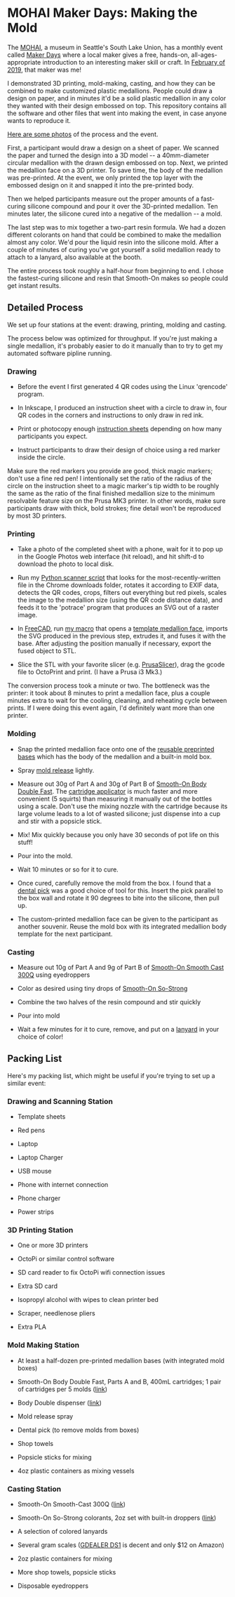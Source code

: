 
# MOHAI Maker Days: Making the Mold

The [MOHAI](https://mohai.org/), a museum in Seattle's South Lake
Union, has a monthly event called [Maker
Days](https://mohai.org/program/maker-days/) where a local maker gives
a free, hands-on, all-ages-appropriate introduction to an interesting
maker skill or craft. In [February of
2019](https://mohai.org/event/maker-day-making-the-mold/), that maker
was me!

I demonstrated 3D printing, mold-making, casting, and how they can be
combined to make customized plastic medallions.  People could draw a
design on paper, and in minutes it'd be a solid plastic medallion in
any color they wanted with their design embossed on top.  This
repository contains all the software and other files that went into
making the event, in case anyone wants to reproduce it.

[Here are some photos](https://photos.app.goo.gl/AzxZ8Njd79hLUo9N7) of
the process and the event.

First, a participant would draw a design on a sheet of paper. We
scanned the paper and turned the design into a 3D model -- a
40mm-diameter circular medallion with the drawn design embossed on
top. Next, we printed the medallion face on a 3D printer. To save
time, the body of the medallion was pre-printed. At the event, we only
printed the top layer with the embossed design on it and snapped it
into the pre-printed body.

Then we helped participants measure out the proper amounts of a
fast-curing silicone compound and pour it over the 3D-printed
medallion. Ten minutes later, the silicone cured into a negative of
the medallion -- a mold.

The last step was to mix together a two-part resin formula. We had a
dozen different colorants on hand that could be combined to make the
medallion almost any color. We'd pour the liquid resin into the
silicone mold. After a couple of minutes of curing you've got yourself
a solid medallion ready to attach to a lanyard, also available at the
booth.

The entire process took roughly a half-hour from beginning to end. I
chose the fastest-curing silicone and resin that Smooth-On makes so
people could get instant results.

## Detailed Process

We set up four stations at the event: drawing, printing, molding and
casting.

The process below was optimized for throughput. If you're just making
a single medallion, it's probably easier to do it manually than to try
to get my automated software pipline running.

### Drawing

* Before the event I first generated 4 QR codes using the Linux
  'qrencode' program.

* In Inkscape, I produced an instruction sheet with a circle to draw
  in, four QR codes in the corners and instructions to only draw in
  red ink.

* Print or photocopy enough [instruction
  sheets](https://github.com/jelson/mohai/blob/master/worksheet/v2/worksheet.pdf)
  depending on how many participants you expect.

* Instruct participants to draw their design of choice using a red
  marker inside the circle.

Make sure the red markers you provide are good, thick magic markers;
don't use a fine red pen! I intentionally set the ratio of the radius
of the circle on the instruction sheet to a magic marker's tip width
to be roughly the same as the ratio of the final finished medallion
size to the minimum resolvable feature size on the Prusa MK3 printer.
In other words, make sure participants draw with thick, bold strokes; 
fine detail won't be reproduced by most 3D printers.

### Printing

* Take a photo of the completed sheet with a phone, wait for it to pop
  up in the Google Photos web interface (hit reload), and hit shift-d
  to download the photo to local disk.

* Run my [Python scanner
  script](https://github.com/jelson/mohai/blob/master/perspective-fixer/converter.py)
  that looks for the most-recently-written file in the Chrome
  downloads folder, rotates it according to EXIF data, detects the QR
  codes, crops, filters out everything but red pixels, scales the
  image to the medallion size (using the QR code distance data), and
  feeds it to the 'potrace' program that produces an SVG out of a
  raster image.

* In [FreeCAD](https://www.freecadweb.org), run [my
  macro](https://github.com/jelson/mohai/blob/master/base/emboss-manual.FCMacro)
  that opens a [template medallion
  face](https://github.com/jelson/mohai/blob/master/base/Medallion%20Face%20Template%20Rev%20B.FCStd),
  imports the SVG produced in the previous step, extrudes it, and
  fuses it with the base. After adjusting the position manually if
  necessary, export the fused object to STL.

* Slice the STL with your favorite slicer
  (e.g. [PrusaSlicer](https://www.prusa3d.com/prusaslicer/)), drag the
  gcode file to OctoPrint and print. (I have a Prusa i3 Mk3.)

The conversion process took a minute or two. The bottleneck was the
printer: it took about 8 minutes to print a medallion face, plus a
couple minutes extra to wait for the cooling, cleaning, and reheating
cycle between prints. If I were doing this event again, I'd definitely
want more than one printer.

### Molding

* Snap the printed medallion face onto one of the [reusable preprinted
  bases](https://github.com/jelson/mohai/blob/master/base/Medallion%20Base%20Rev%20G.stl)
  which has the body of the medallion and a built-in mold box.

* Spray [mold
  release](https://www.smooth-on.com/product-line/ease-release/)
  lightly.

* Measure out 30g of Part A and 30g of Part B of [Smooth-On Body
Double
Fast](https://www.smooth-on.com/products/body-double-fast-set/). The
[cartridge
applicator](https://www.reynoldsam.com/product/dispensing-guns/) is
much faster and more convenient (5 squirts) than measuring it manually
out of the bottles using a scale. Don't use the mixing nozzle with the
cartridge because its large volume leads to a lot of wasted silicone;
just dispense into a cup and stir with a popsicle stick.

* Mix! Mix quickly because you only have 30 seconds of pot life on
  this stuff!

* Pour into the mold.

* Wait 10 minutes or so for it to cure.

* Once cured, carefully remove the mold from the box. I found that a
  [dental
  pick](https://www.amazon.com/Dental-Duty-Hygiene-Calculus-Stainless/dp/B01LOM4ISM/ref=sr_1_1_sspa?crid=1EFUAWSWJ6C8K&keywords=dental%2Bpicks%2Bstainless%2Bsteel&qid=1559246631&s=gateway&sprefix=dentail%2Bpic%2Caps%2C193&sr=8-1-spons&th=1)
  was a good choice of tool for this. Insert the pick parallel to the
  box wall and rotate it 90 degrees to bite into the silicone, then
  pull up.

* The custom-printed medallion face can be given to the participant as
  another souvenir. Reuse the mold box with its integrated medallion
  body template for the next participant.

### Casting

* Measure out 10g of Part A and 9g of Part B of [Smooth-On Smooth Cast
  300Q](https://www.smooth-on.com/products/smooth-cast-300q/) using
  eyedroppers

* Color as desired using tiny drops of [Smooth-On
  So-Strong](https://www.smooth-on.com/product-line/strong/)

* Combine the two halves of the resin compound and stir quickly

* Pour into mold

* Wait a few minutes for it to cure, remove, and put on a
  [lanyard](https://www.amazon.com/gp/product/B018JW4IBC/ref=oh_aui_search_asin_title?ie=UTF8&psc=1)
  in your choice of color!

## Packing List

Here's my packing list, which might be useful if you're trying to set
up a similar event:

### Drawing and Scanning Station

* Template sheets

* Red pens

* Laptop

* Laptop Charger

* USB mouse

* Phone with internet connection

* Phone charger

* Power strips

### 3D Printing Station

* One or more 3D printers

* OctoPi or similar control software

* SD card reader to fix OctoPi wifi connection issues

* Extra SD card

* Isopropyl alcohol with wipes to clean printer bed

* Scraper, needlenose pliers

* Extra PLA

### Mold Making Station

* At least a half-dozen pre-printed medallion bases (with integrated
  mold boxes)

* Smooth-On Body Double Fast, Parts A and B, 400mL cartridges; 1 pair
  of cartridges per 5 molds
  ([link](https://www.reynoldsam.com/product/body-double/))

* Body Double dispenser
  ([link](https://www.reynoldsam.com/product/dispensing-guns/))

* Mold release spray

* Dental pick (to remove molds from boxes)

* Shop towels

* Popsicle sticks for mixing

* 4oz plastic containers as mixing vessels

### Casting Station

* Smooth-On Smooth-Cast 300Q
  ([link](https://www.reynoldsam.com/product/smooth-cast-300/))

* Smooth-On So-Strong colorants, 2oz set with built-in droppers
  ([link](https://www.reynoldsam.com/product/strong-color-tints/))

* A selection of colored lanyards

* Several gram scales ([GDEALER
  DS1](https://www.amazon.com/gp/product/B01E6RE3A0/ref=oh_aui_search_asin_title?ie=UTF8&psc=1)
  is decent and only $12 on Amazon)

* 2oz plastic containers for mixing

* More shop towels, popsicle sticks

* Disposable eyedroppers
